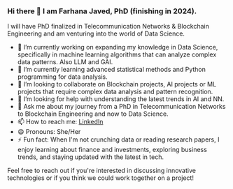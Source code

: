 ### Hi there 👋 I am Farhana Javed, PhD (finishing in 2024).

I will have PhD finalized in Telecommunication Networks & Blockchain Engineering and am venturing into the world of Data Science.

- 🔭 I’m currently working on expanding my knowledge in Data Science, specifically in machine learning algorithms that can analyze complex data patterns. Also LLM and GAI.
- 🌱 I’m currently learning advanced statistical methods and Python programming for data analysis.
- 👯 I’m looking to collaborate on Blockchain projects, AI projects or ML projects that require complex data analysis and pattern recognition.
- 🤔 I’m looking for help with understanding the latest trends in AI and NN.
- 💬 Ask me about my journey from a PhD in Telecommunication Networks to Blockchain Engineering and now to Data Science.
- 📫 How to reach me: [LinkedIn](https://www.linkedin.com/in/farhana-javed/)
- 😄 Pronouns: She/Her
- ⚡ Fun fact: When I'm not crunching data or reading research papers, I enjoy learning about finance and investments, exploring business trends, and staying updated with the latest in tech.

Feel free to reach out if you're interested in discussing innovative technologies or if you think we could work together on a project!
